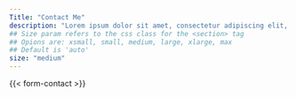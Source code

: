 ```yaml
---
Title: "Contact Me"
description: "Lorem ipsum dolor sit amet, consectetur adipiscing elit, sed do eiusmod tempor incididunt ut labore et dolore magna aliqua."
## Size param refers to the css class for the <section> tag
## Opions are: xsmall, small, medium, large, xlarge, max
## Default is 'auto'
size: "medium"
---
```

<!-- Coming soon! -->

{{< form-contact >}}
